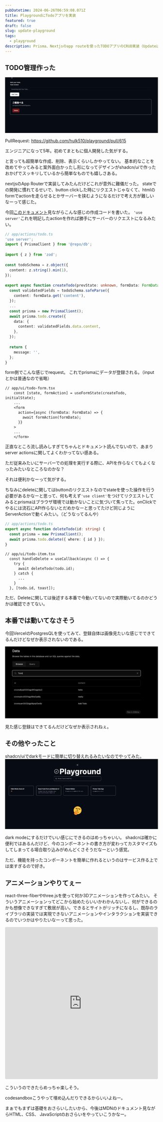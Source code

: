 ```yaml
---
pubDatetime: 2024-06-26T06:59:08.071Z
title: PlaygroundにTodoアプリを実装
featured: true
draft: false
slug: update-playground
tags:
  - playground
description: Prisma、Nextjsのapp routeを使ったTODOアプリのCRUD実装（Updateは作ってないけど）
---
```


## TODO管理作った

![todo list](../../../public/assets/todo-list.png)

PullRequest: <https://github.com/hulk510/playground/pull/615>

エンジニアになって5年。初めてまともに個人開発した気がする。

と言っても超簡単な作成、削除、表示くらいしかやってない。
基本的なことを改めてやってみると案外面白かったし形になってデザインがshadcn/uiで作ったおかげでスッキリしているから簡単なものでも嬉しさある。

nextjsのApp Routerで実装してみたんだけどこれが意外に難儀だった。
stateでの開発に慣れてるせいで、button clickした時にリクエストじゃなくて、htmlのformでactionを走らせるとかサーバーを挟むようになるだけで考え方が難しいなーって感じた。

今回[このドキュメント](https://nextjs.org/docs/app/building-your-application/data-fetching/server-actions-and-mutations)見ながらこんな感じの作成コードを書いた。
`'use server'`これを明記したactionを作れば勝手にサーバーのリクエストになるみたい。

```ts
// app/actions/todo.ts
'use server';
import { PrismaClient } from '@repo/db';

import { z } from 'zod';

const todoSchema = z.object({
  content: z.string().min(1),
});

export async function createTodo(prevState: unknown, formData: FormData) {
  const validatedFields = todoSchema.safeParse({
    content: formData.get('content'),
  });
  ...
  const prisma = new PrismaClient();
  await prisma.todo.create({
    data: {
      content: validatedFields.data.content,
    },
  });

  return {
    message: '',
  };
}

```

form側でこんな感じでrequest。
これでprismaにデータが登録される。（inputとかは普通なので省略）

```tsx
// app/ui/todo-form.tsx
    const [state, formAction] = useFormState(createTodo, initialState);
    ...
    <form
      action={async (formData: FormData) => {
        await formAction(formData);
      }}
    >
    ...
    </form>
```

正直なところ流し読みしすぎてちゃんとドキュメント読んでないので、あまりserver actionsに関してよくわかってない感ある。

ただ従来みたいにサーバーでの処理を実行する際に、APIを作らなくてもよくなったみたいなところなのかな？

それは便利かなーって気がする。

ちなみにdeleteに関してはbuttonのリクエストなのでstateを使った操作を行う必要があるかなーと思って、何も考えず`'use client'`をつけてリクエストしてみるとprismaはブラウザ環境では動かないことに気づいて焦ってた。onClickでやるには流石にAPI作らないとだめかなーと思ってたけど同じようにServerActionで動くみたい。（どうなってるんや）

```ts
// app/actions/todo.ts
export async function deleteTodo(id: string) {
  const prisma = new PrismaClient();
  await prisma.todo.delete({ where: { id } });
}
```

```tsx
// app/ui/todo-item.tsx
  const handleDelete = useCallback(async () => {
    try {
      await deleteTodo(todo.id);
    } catch {
      ...
    }
  }, [todo.id, toast]);
```

ただ、Deleteに関しては後述する本番で今動いてないので実際動いてるのかどうかは確認できてない。

## 本番では動いてなさそう

今回VercelのPostgresQLを使ってみて、登録自体は画像見たいな感じでできてるんだけどなぜか表示されないのである。

![postgress data](../../../public/assets/postgress-data.png)

見た感じ登録はできてるんだけどなぜか表示されねぇ。

## その他やったこと

shadcn/uiでdarkモードに簡単に切り替えれるみたいなのでやってみた。
![dark mode playground](../../../public/assets/dark-mode-playground.png)

dark modeにするだけでいい感じにできるのはめっちゃいい。
shadcnは確かに便利ではあるんだけど、今のコンポーネントの書き方が変わってカスタマイズもしてしまってる場合取り込みがめんどくさそうだなーという感覚。

ただ、機能を持ったコンポーネントを簡単に作れるというのはサービス作る上では楽すぎるので好き。

## アニメーションやりてぇー

react-three-fiberやthree.jsを使って何か3Dアニメーションを作ってみたい。
そういうアニメーションってどこから始めたらいいかわかんないし、何ができるのかも想像できなすぎて敷居が高い。できるとサイトがリッチになるし、既存のライブラリの実装では実現できないアニメーションやインタラクションを実装できるのでいつかはやりたいなーって思った。

<iframe src="https://codesandbox.io/embed/cards-with-border-radius-9s2wd9?fontsize=14&hidenavigation=1&theme=dark"
     style="width:100%; height:500px; border:0; border-radius: 4px; overflow:hidden;"
     title="Cards with border radius"
     allow="accelerometer; ambient-light-sensor; camera; encrypted-media; geolocation; gyroscope; hid; microphone; midi; payment; usb; vr; xr-spatial-tracking"
     sandbox="allow-forms allow-modals allow-popups allow-presentation allow-same-origin allow-scripts"
   ></iframe>

こういうのできたらめっちゃ楽しそう。

codesandboxこうやって埋め込んだりできるからいいよねー。

まぁでもまずは基礎をおさらいしたいから、今後はMDNのドキュメント見ながらHTML、CSS、 JavaScriptのおさらいをやっていこうかなー。
